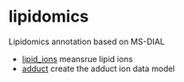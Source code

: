 # lipidomics

Lipidomics annotation based on MS-DIAL

+ [lipid_ions](lipidomics/lipid_ions.1) meansrue lipid ions
+ [adduct](lipidomics/adduct.1) create the adduct ion data model
